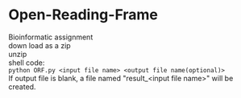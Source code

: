 # Open-Reading-Frame

Bioinformatic assignment<br>
down load as a zip<br>
unzip<br>
shell code:<br>
    ```
    python ORF.py <input file name> <output file name(optional)>
    ```  
If output file is blank, a file named "result_\<input file name>" will be created.<br>
